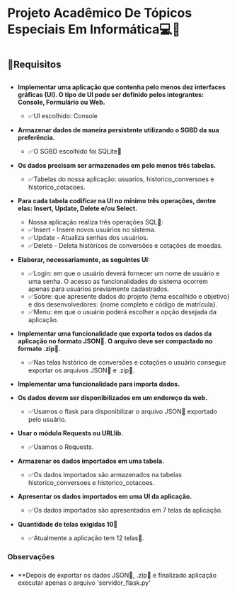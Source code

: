 # <h1>Projeto Acadêmico De Tópicos Especiais Em Informática:computer::snake:<h1>
## <h2>:memo:Requisitos<h2>
* **Implementar uma aplicação que contenha pelo menos dez interfaces gráficas (UI).
  O tipo de UI pode ser definido pelos integrantes: Console, Formulário ou Web.**
  - :white_check_mark:UI escolhido: Console

* **Armazenar dados de maneira persistente utilizando o SGBD da sua preferência.**
  - :white_check_mark:O SGBD escolhido foi SQLite:floppy_disk:
*  **Os dados precisam ser armazenados em pelo menos três tabelas.**
   - :white_check_mark:Tabelas do nossa aplicação: usuarios, historico_conversoes e historico_cotacoes.
*  **Para cada tabela codificar na UI no mínimo três operações, dentre elas:
   Insert, Update, Delete e/ou Select.**
    * Nossa aplicação realiza três operações SQL:floppy_disk::
    - :white_check_mark:Insert - Insere novos usuários no sistema.
    - :white_check_mark:Update - Atualiza senhas dos usuários.
    - :white_check_mark:Delete - Deleta históricos de conversões e cotações de moedas.
* **Elaborar, necessariamente, as seguintes UI:**
  - :white_check_mark:Login: em que o usuário deverá fornecer um nome de usuário e uma senha. O
    acesso as funcionalidades do sistema ocorrem apenas para usuários previamente
    cadastrados.
  - :white_check_mark:Sobre: que apresente dados do projeto {tema escolhido e objetivo} e dos
    desenvolvedores: {nome completo e código de matrícula}.
  - :white_check_mark:Menu: em que o usuário poderá escolher a opção desejada da aplicação.

* **Implementar uma funcionalidade que exporta todos os dados da aplicação no formato
  JSON:page_with_curl:. O arquivo deve ser compactado no formato .zip:file_folder:.**
  - :white_check_mark:Nas telas histórico de conversões e cotações o usuário consegue exportar os arquivos JSON:page_with_curl: e .zip:file_folder:.

* **Implementar uma funcionalidade para importa dados.**
* **Os dados devem ser disponibilizados em um endereço da web.**
     - :white_check_mark:Usamos o flask para disponibilizar o arquivo JSON:page_with_curl: exportado pelo usuário.
* **Usar o módulo Requests ou URLlib.**
     - :white_check_mark:Usamos o Requests.
* **Armazenar os dados importados em uma tabela.**
     - :white_check_mark:Os dados importados são armazenados na tabelas historico_conversoes e historico_cotacoes.
* **Apresentar os dados importados em uma UI da aplicação.**
     - :white_check_mark:Os dados importados são apresentados em 7 telas da aplicação.

* **Quantidade de telas exigidas 10:flower_playing_cards:**
  - :white_check_mark:Atualmente a aplicação tem 12 telas:flower_playing_cards:.

### <h3> Observações <h3>
* **Depois de exportar os dados JSON:page_with_curl:, .zip:file_folder: e finalizado aplicação executar apenas o arquivo 'servidor_flask.py'
